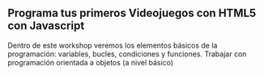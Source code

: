 ## Programa tus primeros Videojuegos con HTML5 con Javascript
Dentro de este workshop veremos los elementos básicos de la programación: variables, bucles, condiciones y funciones.
Trabajar con programación orientada a objetos (a nivel básico)
